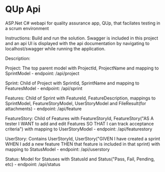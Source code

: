 # QUp Api
ASP.Net C# webapi for quality assurance app, QUp, that facilates testing in a scrum environment

Instructions:
Build and run the solution.
Swagger is included in this project and an api UI is displayed with the api documentation by navigating to localhost/swagger while running the application.

Description:

Project: The top parent model with ProjectId, ProjectName and mapping to SprintModel - endpoint: /api/project

Sprint: Child of Project with SprintId, SprintName and mapping to FeaturesModel - endpoint: /api/sprint

Features: Child of Sprint with FeatureId, FeatureDescription, mappings to SprintModel, FeatureStoryModel, UserStoryModel and FileResult(for attachments) - endpoint: /api/feature

FeatureStory: Child of Features with FeatureStoryId, FeatureStory("AS A tester I WANT to add and edit Features SO THAT I can track acceptance criteria") with mapping to UserStoryModel - endpoint: /api/featurestory

UserStory: Contains UserStoryId, UserStory("GIVEN I have created a sprint WHEN I add a new feature THEN that feature is included in that sprint) with mapping to StatusModel - endpoint: /api/userstory

Status: Model for Statuses with StatusId and Status("Pass, Fail, Pending, etc) - endpoint: /api/status
